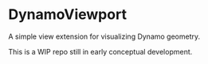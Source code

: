 # DynamoViewport
A simple view extension for visualizing Dynamo geometry.

This is a WIP repo still in early conceptual development.
